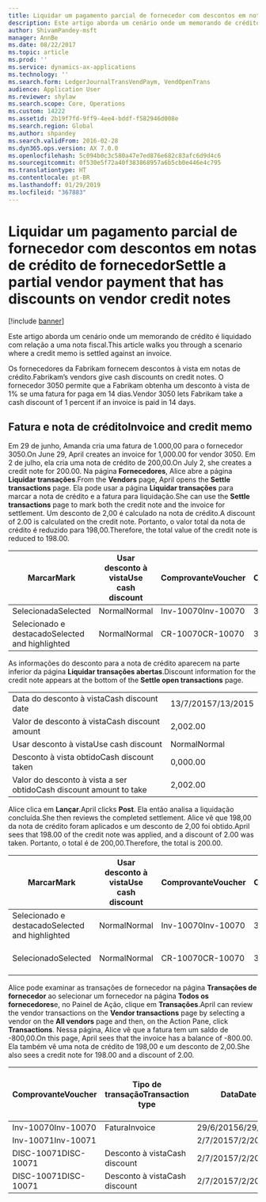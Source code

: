 ```yaml
---
title: Liquidar um pagamento parcial de fornecedor com descontos em notas de crédito de fornecedor
description: Este artigo aborda um cenário onde um memorando de crédito é liquidado com relação a uma nota fiscal.
author: ShivamPandey-msft
manager: AnnBe
ms.date: 08/22/2017
ms.topic: article
ms.prod: ''
ms.service: dynamics-ax-applications
ms.technology: ''
ms.search.form: LedgerJournalTransVendPaym, VendOpenTrans
audience: Application User
ms.reviewer: shylaw
ms.search.scope: Core, Operations
ms.custom: 14222
ms.assetid: 2b19f7fd-9ff9-4ee4-bddf-f582946d008e
ms.search.region: Global
ms.author: shpandey
ms.search.validFrom: 2016-02-28
ms.dyn365.ops.version: AX 7.0.0
ms.openlocfilehash: 5c094b0c3c580a47e7ed876e682c83afc6d9d4c6
ms.sourcegitcommit: 0f530e5f72a40f383868957a6b5cb0e446e4c795
ms.translationtype: HT
ms.contentlocale: pt-BR
ms.lasthandoff: 01/29/2019
ms.locfileid: "367883"
---
```

# <a name="settle-a-partial-vendor-payment-that-has-discounts-on-vendor-credit-notes"></a><span data-ttu-id="2029d-103">Liquidar um pagamento parcial de fornecedor com descontos em notas de crédito de fornecedor</span><span class="sxs-lookup"><span data-stu-id="2029d-103">Settle a partial vendor payment that has discounts on vendor credit notes</span></span>

[!include [banner](../includes/banner.md)]

<span data-ttu-id="2029d-104">Este artigo aborda um cenário onde um memorando de crédito é liquidado com relação a uma nota fiscal.</span><span class="sxs-lookup"><span data-stu-id="2029d-104">This article walks you through a scenario where a credit memo is settled against an invoice.</span></span>

<span data-ttu-id="2029d-105">Os fornecedores da Fabrikam fornecem descontos à vista em notas de crédito.</span><span class="sxs-lookup"><span data-stu-id="2029d-105">Fabrikam’s vendors give cash discounts on credit notes.</span></span> <span data-ttu-id="2029d-106">O fornecedor 3050 permite que a Fabrikam obtenha um desconto à vista de 1% se uma fatura for paga em 14 dias.</span><span class="sxs-lookup"><span data-stu-id="2029d-106">Vendor 3050 lets Fabrikam take a cash discount of 1 percent if an invoice is paid in 14 days.</span></span>

## <a name="invoice-and-credit-memo"></a><span data-ttu-id="2029d-107">Fatura e nota de crédito</span><span class="sxs-lookup"><span data-stu-id="2029d-107">Invoice and credit memo</span></span>
<span data-ttu-id="2029d-108">Em 29 de junho, Amanda cria uma fatura de 1.000,00 para o fornecedor 3050.</span><span class="sxs-lookup"><span data-stu-id="2029d-108">On June 29, April creates an invoice for 1,000.00 for vendor 3050.</span></span> <span data-ttu-id="2029d-109">Em 2 de julho, ela cria uma nota de crédito de 200,00.</span><span class="sxs-lookup"><span data-stu-id="2029d-109">On July 2, she creates a credit note for 200.00.</span></span> <span data-ttu-id="2029d-110">Na página **Fornecedores**, Alice abre a página **Liquidar transações**.</span><span class="sxs-lookup"><span data-stu-id="2029d-110">From the **Vendors** page, April opens the **Settle transactions** page.</span></span> <span data-ttu-id="2029d-111">Ela pode usar a página **Liquidar transações** para marcar a nota de crédito e a fatura para liquidação.</span><span class="sxs-lookup"><span data-stu-id="2029d-111">She can use the **Settle transactions** page to mark both the credit note and the invoice for settlement.</span></span> <span data-ttu-id="2029d-112">Um desconto de 2,00 é calculado na nota de crédito.</span><span class="sxs-lookup"><span data-stu-id="2029d-112">A discount of 2.00 is calculated on the credit note.</span></span> <span data-ttu-id="2029d-113">Portanto, o valor total da nota de crédito é reduzido para 198,00.</span><span class="sxs-lookup"><span data-stu-id="2029d-113">Therefore, the total value of the credit note is reduced to 198.00.</span></span>

| <span data-ttu-id="2029d-114">Marcar</span><span class="sxs-lookup"><span data-stu-id="2029d-114">Mark</span></span>                     | <span data-ttu-id="2029d-115">Usar desconto à vista</span><span class="sxs-lookup"><span data-stu-id="2029d-115">Use cash discount</span></span> | <span data-ttu-id="2029d-116">Comprovante</span><span class="sxs-lookup"><span data-stu-id="2029d-116">Voucher</span></span>   | <span data-ttu-id="2029d-117">Conta</span><span class="sxs-lookup"><span data-stu-id="2029d-117">Account</span></span> | <span data-ttu-id="2029d-118">Data</span><span class="sxs-lookup"><span data-stu-id="2029d-118">Date</span></span>      | <span data-ttu-id="2029d-119">Data de conclusão</span><span class="sxs-lookup"><span data-stu-id="2029d-119">Due date</span></span>  | <span data-ttu-id="2029d-120">Fatura</span><span class="sxs-lookup"><span data-stu-id="2029d-120">Invoice</span></span> | <span data-ttu-id="2029d-121">Valor na moeda da transação</span><span class="sxs-lookup"><span data-stu-id="2029d-121">Amount in transaction currency</span></span> | <span data-ttu-id="2029d-122">Moeda</span><span class="sxs-lookup"><span data-stu-id="2029d-122">Currency</span></span> | <span data-ttu-id="2029d-123">Valor para liquidar</span><span class="sxs-lookup"><span data-stu-id="2029d-123">Amount to settle</span></span> |
|--------------------------|-------------------|-----------|---------|-----------|-----------|---------|--------------------------------|----------|------------------|
| <span data-ttu-id="2029d-124">Selecionada</span><span class="sxs-lookup"><span data-stu-id="2029d-124">Selected</span></span>                 | <span data-ttu-id="2029d-125">Normal</span><span class="sxs-lookup"><span data-stu-id="2029d-125">Normal</span></span>            | <span data-ttu-id="2029d-126">Inv-10070</span><span class="sxs-lookup"><span data-stu-id="2029d-126">Inv-10070</span></span> | <span data-ttu-id="2029d-127">3050</span><span class="sxs-lookup"><span data-stu-id="2029d-127">3050</span></span>    | <span data-ttu-id="2029d-128">29/6/2015</span><span class="sxs-lookup"><span data-stu-id="2029d-128">6/29/2015</span></span> | <span data-ttu-id="2029d-129">29/7/2015</span><span class="sxs-lookup"><span data-stu-id="2029d-129">7/29/2015</span></span> | <span data-ttu-id="2029d-130">10070</span><span class="sxs-lookup"><span data-stu-id="2029d-130">10070</span></span>   | <span data-ttu-id="2029d-131">-1.000,00</span><span class="sxs-lookup"><span data-stu-id="2029d-131">-1,000.00</span></span>                      | <span data-ttu-id="2029d-132">USD</span><span class="sxs-lookup"><span data-stu-id="2029d-132">USD</span></span>      | <span data-ttu-id="2029d-133">-990,00</span><span class="sxs-lookup"><span data-stu-id="2029d-133">-990.00</span></span>          |
| <span data-ttu-id="2029d-134">Selecionado e destacado</span><span class="sxs-lookup"><span data-stu-id="2029d-134">Selected and highlighted</span></span> | <span data-ttu-id="2029d-135">Normal</span><span class="sxs-lookup"><span data-stu-id="2029d-135">Normal</span></span>            | <span data-ttu-id="2029d-136">CR-10070</span><span class="sxs-lookup"><span data-stu-id="2029d-136">CR-10070</span></span>  | <span data-ttu-id="2029d-137">3050</span><span class="sxs-lookup"><span data-stu-id="2029d-137">3050</span></span>    | <span data-ttu-id="2029d-138">2/7/2015</span><span class="sxs-lookup"><span data-stu-id="2029d-138">7/2/2015</span></span>  | <span data-ttu-id="2029d-139">29/7/2015</span><span class="sxs-lookup"><span data-stu-id="2029d-139">7/29/2015</span></span> |         | <span data-ttu-id="2029d-140">200,00</span><span class="sxs-lookup"><span data-stu-id="2029d-140">200.00</span></span>                         | <span data-ttu-id="2029d-141">USD</span><span class="sxs-lookup"><span data-stu-id="2029d-141">USD</span></span>      | <span data-ttu-id="2029d-142">198,00</span><span class="sxs-lookup"><span data-stu-id="2029d-142">198.00</span></span>           |

<span data-ttu-id="2029d-143">As informações do desconto para a nota de crédito aparecem na parte inferior da página **Liquidar transações abertas**.</span><span class="sxs-lookup"><span data-stu-id="2029d-143">Discount information for the credit note appears at the bottom of the **Settle open transactions** page.</span></span>

|                              |           |
|------------------------------|-----------|
| <span data-ttu-id="2029d-144">Data do desconto à vista</span><span class="sxs-lookup"><span data-stu-id="2029d-144">Cash discount date</span></span>           | <span data-ttu-id="2029d-145">13/7/2015</span><span class="sxs-lookup"><span data-stu-id="2029d-145">7/13/2015</span></span> |
| <span data-ttu-id="2029d-146">Valor de desconto à vista</span><span class="sxs-lookup"><span data-stu-id="2029d-146">Cash discount amount</span></span>         | <span data-ttu-id="2029d-147">2,00</span><span class="sxs-lookup"><span data-stu-id="2029d-147">2.00</span></span>      |
| <span data-ttu-id="2029d-148">Usar desconto à vista</span><span class="sxs-lookup"><span data-stu-id="2029d-148">Use cash discount</span></span>            | <span data-ttu-id="2029d-149">Normal</span><span class="sxs-lookup"><span data-stu-id="2029d-149">Normal</span></span>    |
| <span data-ttu-id="2029d-150">Desconto à vista obtido</span><span class="sxs-lookup"><span data-stu-id="2029d-150">Cash discount taken</span></span>          | <span data-ttu-id="2029d-151">0,00</span><span class="sxs-lookup"><span data-stu-id="2029d-151">0.00</span></span>      |
| <span data-ttu-id="2029d-152">Valor do desconto à vista a ser obtido</span><span class="sxs-lookup"><span data-stu-id="2029d-152">Cash discount amount to take</span></span> | <span data-ttu-id="2029d-153">2,00</span><span class="sxs-lookup"><span data-stu-id="2029d-153">2.00</span></span>      |

<span data-ttu-id="2029d-154">Alice clica em **Lançar**.</span><span class="sxs-lookup"><span data-stu-id="2029d-154">April clicks **Post**.</span></span> <span data-ttu-id="2029d-155">Ela então analisa a liquidação concluída.</span><span class="sxs-lookup"><span data-stu-id="2029d-155">She then reviews the completed settlement.</span></span> <span data-ttu-id="2029d-156">Alice vê que 198,00 da nota de crédito foram aplicados e um desconto de 2,00 foi obtido.</span><span class="sxs-lookup"><span data-stu-id="2029d-156">April sees that 198.00 of the credit note was applied, and a discount of 2.00 was taken.</span></span> <span data-ttu-id="2029d-157">Portanto, o total é de 200,00.</span><span class="sxs-lookup"><span data-stu-id="2029d-157">Therefore, the total is 200.00.</span></span>

| <span data-ttu-id="2029d-158">Marcar</span><span class="sxs-lookup"><span data-stu-id="2029d-158">Mark</span></span>                     | <span data-ttu-id="2029d-159">Usar desconto à vista</span><span class="sxs-lookup"><span data-stu-id="2029d-159">Use cash discount</span></span> | <span data-ttu-id="2029d-160">Comprovante</span><span class="sxs-lookup"><span data-stu-id="2029d-160">Voucher</span></span>   | <span data-ttu-id="2029d-161">Conta</span><span class="sxs-lookup"><span data-stu-id="2029d-161">Account</span></span> | <span data-ttu-id="2029d-162">Data</span><span class="sxs-lookup"><span data-stu-id="2029d-162">Date</span></span>      | <span data-ttu-id="2029d-163">Data de conclusão</span><span class="sxs-lookup"><span data-stu-id="2029d-163">Due date</span></span>  | <span data-ttu-id="2029d-164">Fatura</span><span class="sxs-lookup"><span data-stu-id="2029d-164">Invoice</span></span>  | <span data-ttu-id="2029d-165">Valor na moeda da transação</span><span class="sxs-lookup"><span data-stu-id="2029d-165">Amount in transaction currency</span></span> | <span data-ttu-id="2029d-166">Moeda</span><span class="sxs-lookup"><span data-stu-id="2029d-166">Currency</span></span> | <span data-ttu-id="2029d-167">Valor para liquidar</span><span class="sxs-lookup"><span data-stu-id="2029d-167">Amount to settle</span></span> |
|--------------------------|-------------------|-----------|---------|-----------|-----------|----------|--------------------------------|----------|------------------|
| <span data-ttu-id="2029d-168">Selecionado e destacado</span><span class="sxs-lookup"><span data-stu-id="2029d-168">Selected and highlighted</span></span> | <span data-ttu-id="2029d-169">Normal</span><span class="sxs-lookup"><span data-stu-id="2029d-169">Normal</span></span>            | <span data-ttu-id="2029d-170">Inv-10070</span><span class="sxs-lookup"><span data-stu-id="2029d-170">Inv-10070</span></span> | <span data-ttu-id="2029d-171">3050</span><span class="sxs-lookup"><span data-stu-id="2029d-171">3050</span></span>    | <span data-ttu-id="2029d-172">29/6/2015</span><span class="sxs-lookup"><span data-stu-id="2029d-172">6/29/2015</span></span> | <span data-ttu-id="2029d-173">29/7/2015</span><span class="sxs-lookup"><span data-stu-id="2029d-173">7/29/2015</span></span> | <span data-ttu-id="2029d-174">10070</span><span class="sxs-lookup"><span data-stu-id="2029d-174">10070</span></span>    | <span data-ttu-id="2029d-175">-1.000,00</span><span class="sxs-lookup"><span data-stu-id="2029d-175">-1,000.00</span></span>                      | <span data-ttu-id="2029d-176">USD</span><span class="sxs-lookup"><span data-stu-id="2029d-176">USD</span></span>      | <span data-ttu-id="2029d-177">-200,00</span><span class="sxs-lookup"><span data-stu-id="2029d-177">-200.00</span></span>          |
| <span data-ttu-id="2029d-178">Selecionado</span><span class="sxs-lookup"><span data-stu-id="2029d-178">Selected</span></span>                 | <span data-ttu-id="2029d-179">Normal</span><span class="sxs-lookup"><span data-stu-id="2029d-179">Normal</span></span>            | <span data-ttu-id="2029d-180">CR-10070</span><span class="sxs-lookup"><span data-stu-id="2029d-180">CR-10070</span></span>  | <span data-ttu-id="2029d-181">3050</span><span class="sxs-lookup"><span data-stu-id="2029d-181">3050</span></span>    | <span data-ttu-id="2029d-182">2/7/2015</span><span class="sxs-lookup"><span data-stu-id="2029d-182">7/2/2015</span></span>  | <span data-ttu-id="2029d-183">29/7/2015</span><span class="sxs-lookup"><span data-stu-id="2029d-183">7/29/2015</span></span> | <span data-ttu-id="2029d-184">CR-10070</span><span class="sxs-lookup"><span data-stu-id="2029d-184">CR-10070</span></span> | <span data-ttu-id="2029d-185">200,00</span><span class="sxs-lookup"><span data-stu-id="2029d-185">200.00</span></span>                         | <span data-ttu-id="2029d-186">USD</span><span class="sxs-lookup"><span data-stu-id="2029d-186">USD</span></span>      | <span data-ttu-id="2029d-187">198,00</span><span class="sxs-lookup"><span data-stu-id="2029d-187">198.00</span></span>           |

<span data-ttu-id="2029d-188">Alice pode examinar as transações de fornecedor na página **Transações de fornecedor** ao selecionar um fornecedor na página **Todos os fornecedores**e, no Painel de Ação, clique em **Transações**.</span><span class="sxs-lookup"><span data-stu-id="2029d-188">April can review the vendor transactions on the **Vendor transactions** page by selecting a vendor on the **All vendors** page and then, on the Action Pane, click **Transactions**.</span></span> <span data-ttu-id="2029d-189">Nessa página, Alice vê que a fatura tem um saldo de -800,00.</span><span class="sxs-lookup"><span data-stu-id="2029d-189">On this page, April sees that the invoice has a balance of -800.00.</span></span> <span data-ttu-id="2029d-190">Ela também vê uma nota de crédito de 198,00 e um desconto de 2,00.</span><span class="sxs-lookup"><span data-stu-id="2029d-190">She also sees a credit note for 198.00 and a discount of 2.00.</span></span>

| <span data-ttu-id="2029d-191">Comprovante</span><span class="sxs-lookup"><span data-stu-id="2029d-191">Voucher</span></span>    | <span data-ttu-id="2029d-192">Tipo de transação</span><span class="sxs-lookup"><span data-stu-id="2029d-192">Transaction type</span></span> | <span data-ttu-id="2029d-193">Data</span><span class="sxs-lookup"><span data-stu-id="2029d-193">Date</span></span>      | <span data-ttu-id="2029d-194">Fatura</span><span class="sxs-lookup"><span data-stu-id="2029d-194">Invoice</span></span> | <span data-ttu-id="2029d-195">Valor em débito na moeda da transação</span><span class="sxs-lookup"><span data-stu-id="2029d-195">Amount in transaction currency debit</span></span> | <span data-ttu-id="2029d-196">Valor em crédito na moeda da transação</span><span class="sxs-lookup"><span data-stu-id="2029d-196">Amount in transaction currency credit</span></span> | <span data-ttu-id="2029d-197">Saldo</span><span class="sxs-lookup"><span data-stu-id="2029d-197">Balance</span></span> | <span data-ttu-id="2029d-198">Moeda</span><span class="sxs-lookup"><span data-stu-id="2029d-198">Currency</span></span> |
|------------|------------------|-----------|---------|--------------------------------------|---------------------------------------|---------|----------|
| <span data-ttu-id="2029d-199">Inv-10070</span><span class="sxs-lookup"><span data-stu-id="2029d-199">Inv-10070</span></span>  | <span data-ttu-id="2029d-200">Fatura</span><span class="sxs-lookup"><span data-stu-id="2029d-200">Invoice</span></span>          | <span data-ttu-id="2029d-201">29/6/2015</span><span class="sxs-lookup"><span data-stu-id="2029d-201">6/29/2015</span></span> | <span data-ttu-id="2029d-202">10070</span><span class="sxs-lookup"><span data-stu-id="2029d-202">10070</span></span>   |                                      | <span data-ttu-id="2029d-203">1.000,00</span><span class="sxs-lookup"><span data-stu-id="2029d-203">1,000.00</span></span>                              | <span data-ttu-id="2029d-204">-800,00</span><span class="sxs-lookup"><span data-stu-id="2029d-204">-800.00</span></span> | <span data-ttu-id="2029d-205">USD</span><span class="sxs-lookup"><span data-stu-id="2029d-205">USD</span></span>      |
| <span data-ttu-id="2029d-206">Inv-10071</span><span class="sxs-lookup"><span data-stu-id="2029d-206">Inv-10071</span></span>  |                  | <span data-ttu-id="2029d-207">2/7/2015</span><span class="sxs-lookup"><span data-stu-id="2029d-207">7/2/2015</span></span>  | <span data-ttu-id="2029d-208">CR10071</span><span class="sxs-lookup"><span data-stu-id="2029d-208">CR10071</span></span> | <span data-ttu-id="2029d-209">200,00</span><span class="sxs-lookup"><span data-stu-id="2029d-209">200.00</span></span>                               |                                       | <span data-ttu-id="2029d-210">0,00</span><span class="sxs-lookup"><span data-stu-id="2029d-210">0.00</span></span>    | <span data-ttu-id="2029d-211">USD</span><span class="sxs-lookup"><span data-stu-id="2029d-211">USD</span></span>      |
| <span data-ttu-id="2029d-212">DISC-10071</span><span class="sxs-lookup"><span data-stu-id="2029d-212">DISC-10071</span></span> |  <span data-ttu-id="2029d-213">Desconto à vista</span><span class="sxs-lookup"><span data-stu-id="2029d-213">Cash discount</span></span>   | <span data-ttu-id="2029d-214">2/7/2015</span><span class="sxs-lookup"><span data-stu-id="2029d-214">7/2/2015</span></span>  |         | <span data-ttu-id="2029d-215">2,00</span><span class="sxs-lookup"><span data-stu-id="2029d-215">2.00</span></span>                                 |                                       | <span data-ttu-id="2029d-216">0,00</span><span class="sxs-lookup"><span data-stu-id="2029d-216">0.00</span></span>    | <span data-ttu-id="2029d-217">USD</span><span class="sxs-lookup"><span data-stu-id="2029d-217">USD</span></span>      |
| <span data-ttu-id="2029d-218">DISC-10071</span><span class="sxs-lookup"><span data-stu-id="2029d-218">DISC-10071</span></span> |  <span data-ttu-id="2029d-219">Desconto à vista</span><span class="sxs-lookup"><span data-stu-id="2029d-219">Cash discount</span></span>   | <span data-ttu-id="2029d-220">2/7/2015</span><span class="sxs-lookup"><span data-stu-id="2029d-220">7/2/2015</span></span>  |         |                                      | <span data-ttu-id="2029d-221">2,00</span><span class="sxs-lookup"><span data-stu-id="2029d-221">2.00</span></span>                                  | <span data-ttu-id="2029d-222">0,00</span><span class="sxs-lookup"><span data-stu-id="2029d-222">0.00</span></span>    | <span data-ttu-id="2029d-223">USD</span><span class="sxs-lookup"><span data-stu-id="2029d-223">USD</span></span>      |





